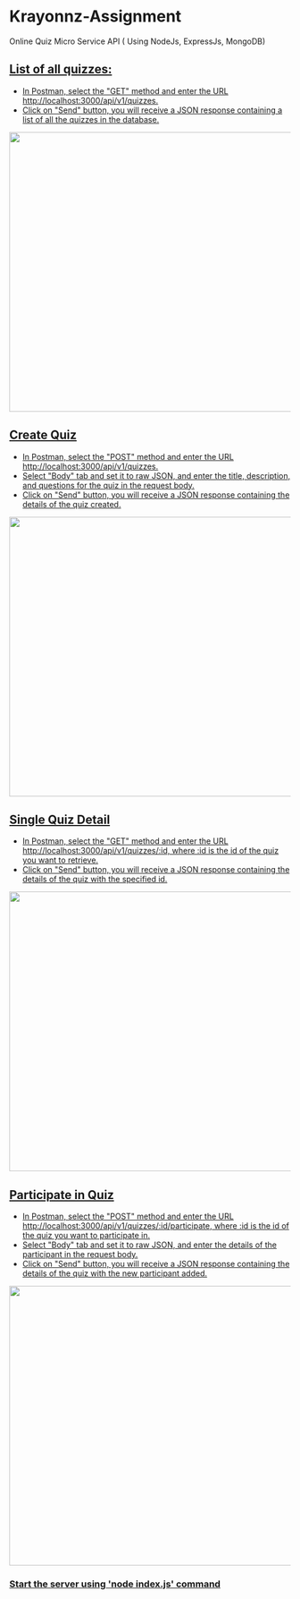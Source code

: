 # Krayonnz-Assignment
Online Quiz Micro Service API ( Using NodeJs, ExpressJs, MongoDB)

<u>

## List of all quizzes:
<ul>
<li>In Postman, select the "GET" method and enter the URL http://localhost:3000/api/v1/quizzes.</li>
<li>Click on "Send" button, you will receive a JSON response containing a list of all the quizzes in the database.</li>
</ul>
<img src = "https://user-images.githubusercontent.com/56023805/212543860-e66b3f2c-9db0-438b-a6d0-9de5dd745126.JPG" width="1000" height="500">

## Create Quiz
<ul>
<li>In Postman, select the "POST" method and enter the URL http://localhost:3000/api/v1/quizzes.</li>
<li>Select "Body" tab and set it to raw JSON, and enter the title, description, and questions for the quiz in the request body.</li>
<li>Click on "Send" button, you will receive a JSON response containing the details of the quiz created.</li>
</ul>
<img src = "https://user-images.githubusercontent.com/56023805/212545743-b026e52c-c798-4503-8ca3-47628d779fe0.JPG" width="1000" height="500">

## Single Quiz Detail
<ul>
<li>In Postman, select the "GET" method and enter the URL http://localhost:3000/api/v1/quizzes/:id, where :id is the id of the quiz you want to retrieve.</li>
<li>Click on "Send" button, you will receive a JSON response containing the details of the quiz with the specified id.</li>
</ul>
<img src = "https://user-images.githubusercontent.com/56023805/212546037-cd998d0e-7098-4bad-bb33-8821966baea8.JPG" width="1000" height="500">

## Participate in Quiz
<ul>
<li>In Postman, select the "POST" method and enter the URL http://localhost:3000/api/v1/quizzes/:id/participate, where :id is the id of the quiz you want to participate in.</li>
<li>Select "Body" tab and set it to raw JSON, and enter the details of the participant in the request body.</li>
<li>Click on "Send" button, you will receive a JSON response containing the details of the quiz with the new participant added.</li>
</ul>
<img src = "https://user-images.githubusercontent.com/56023805/212546121-49565a39-050f-4bdb-a18c-a71f478e0d02.JPG" width="1000" height="500">

### Start the server using 'node index.js' command

